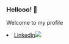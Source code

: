 ### Hellooo! 👋

 Welcome to my profile
 
 <li><a class="url" href="https://www.linkedin.com/in/ralf-prezia-6a38181a3/">Linkedin</a><img src="https://cdn2.iconfinder.com/data/icons/social-media-with-original-colors/256/icon-linkedin.png"/></li>
 <a>

<!--
**ralfprezia/ralfprezia** is a ✨ _special_ ✨ repository because its `README.md` (this file) appears on your GitHub profile.

Here are some ideas to get you started:

- 🔭 I’m currently working on ...
- 🌱 I’m currently learning ...
- 👯 I’m looking to collaborate on ...
- 🤔 I’m looking for help with ...
- 💬 Ask me about ...
- 📫 How to reach me: ...
- 😄 Pronouns: ...
- ⚡ Fun fact: ...
-->
